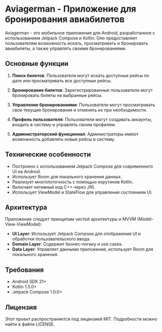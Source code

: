 # Aviаgerman - Приложение для бронирования авиабилетов

Aviagerman - это мобильное приложение для Android, разработанное с использованием Jetpack Compose и Kotlin. Оно предоставляет пользователям возможность искать, просматривать и бронировать авиабилеты, а также управлять своими бронированиями.

## Основные функции

1. **Поиск билетов**: Пользователи могут искать доступные рейсы по дате или просматривать все доступные рейсы.

2. **Бронирование билетов**: Зарегистрированные пользователи могут бронировать билеты на выбранные рейсы.

3. **Управление бронированиями**: Пользователи могут просматривать свои текущие бронирования и отменять их при необходимости.

4. **Профиль пользователя**: Пользователи могут создавать аккаунты, входить в систему и управлять своим профилем.

5. **Администраторский функционал**: Администраторы имеют возможность добавлять новые рейсы в систему.

## Технические особенности

- Построено с использованием Jetpack Compose для современного UI на Android.
- Использует Room для локального хранения данных.
- Реализует многопоточность с помощью корутинов Kotlin.
- Включает нативный код C++ через JNI.
- Использует ViewModel и StateFlow для управления состоянием UI.

## Архитектура

Приложение следует принципам чистой архитектуры и MVVM (Model-View-ViewModel):

- **UI Layer**: Использует Jetpack Compose для отображения UI и обработки пользовательского ввода.
- **Domain Layer**: Содержит бизнес-логику и use cases.
- **Data Layer**: Управляет данными приложения, использует Room для локального хранения.

## Требования

- Android SDK 21+
- Kotlin 1.5.0+
- Jetpack Compose 1.0.0+

## Лицензия

Этот проект распространяется под лицензией MIT. Подробности можно найти в файле LICENSE.

